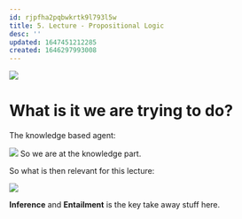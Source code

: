```yaml
---
id: rjpfha2pqbwkrtk9l793l5w
title: 5. Lecture - Propositional Logic
desc: ''
updated: 1647451212285
created: 1646297993008
---
```

![](/assets/images/2022-03-03-10-00-28.png)

# What is it we are trying to do?
The knowledge based agent:

![](/assets/images/2022-03-03-10-01-57.png)
So we are at the knowledge part. 

So what is then relevant for this lecture:

![](/assets/images/2022-03-03-10-04-28.png)


**Inference** and **Entailment** is the key take away stuff here. 
